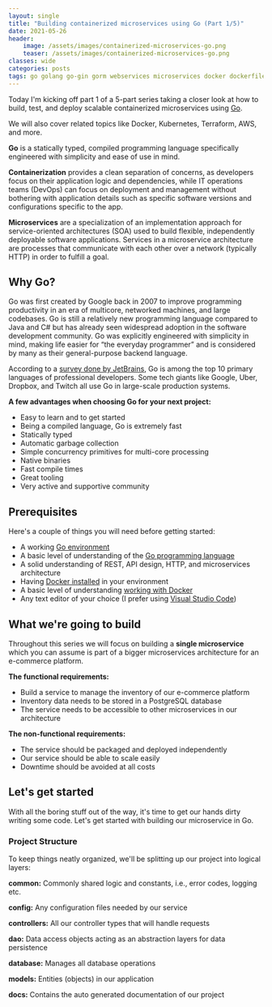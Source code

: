 ```yaml
---
layout: single
title: "Building containerized microservices using Go (Part 1/5)"
date: 2021-05-26
header:
    image: /assets/images/containerized-microservices-go.png
    teaser: /assets/images/containerized-microservices-go.png
classes: wide
categories: posts
tags: go golang go-gin gorm webservices microservices docker dockerfile container containerize devops kubernetes terraform aws
---
```


Today I'm kicking off part 1 of a 5-part series taking a closer look at how to build, test, and deploy scalable containerized microservices using [Go](https://golang.org). 

We will also cover related topics like Docker, Kubernetes, Terraform, AWS, and more.

**Go** is a statically typed, compiled programming language specifically engineered with simplicity and ease of use in mind.

**Containerization** provides a clean separation of concerns, as developers focus on their application logic and dependencies, while IT operations teams (DevOps) can focus on deployment and management without bothering with application details such as specific software versions and configurations specific to the app.

**Microservices** are a specialization of an implementation approach for service-oriented architectures (SOA) used to build flexible, independently deployable software applications. Services in a microservice architecture are processes that communicate with each other over a network (typically HTTP) in order to fulfill a goal.

## Why Go?

Go was first created by Google back in 2007 to improve programming productivity in an era of multicore, networked machines, and large codebases. Go is still a relatively new programming language compared to Java and C# but has already seen widespread adoption in the software development community. Go was explicitly engineered with simplicity in mind, making life easier for “the everyday programmer” and is considered by many as their general-purpose backend language.

According to a [survey done by JetBrains](https://blog.jetbrains.com/go/2021/02/03/the-state-of-go/), Go is among the top 10 primary languages of professional developers. Some tech giants like Google, Uber, Dropbox, and Twitch all use Go in large-scale production systems.

**A few advantages when choosing Go for your next project:**

- Easy to learn and to get started
- Being a compiled language, Go is extremely fast
- Statically typed
- Automatic garbage collection
- Simple concurrency primitives for multi-core processing
- Native binaries
- Fast compile times
- Great tooling
- Very active and supportive community

## Prerequisites

Here's a couple of things you will need before getting started:

- A working [Go environment](https://golang.org/doc/install)
- A basic level of understanding of the [Go programming language](https://golang.org/doc/)
- A solid understanding of REST, API design, HTTP, and microservices architecture
- Having [Docker installed](https://docs.docker.com/get-docker/) in your environment
- A basic level of understanding [working with Docker](https://docs.docker.com/reference/)
- Any text editor of your choice (I prefer using [Visual Studio Code](https://code.visualstudio.com))

## What we're going to build

Throughout this series we will focus on building a **single microservice** which you can assume is part of a bigger microservices architecture for an e-commerce platform.

**The functional requirements:**

- Build a service to manage the inventory of our e-commerce platform
- Inventory data needs to be stored in a PostgreSQL database
- The service needs to be accessible to other microservices in our architecture

**The non-functional requirements:**

- The service should be packaged and deployed independently
- Our service should be able to scale easily
- Downtime should be avoided at all costs

## Let's get started

With all the boring stuff out of the way, it's time to get our hands dirty writing some code. Let's get started with building our microservice in Go.

### Project Structure

To keep things neatly organized, we'll be splitting up our project into logical layers:

**common:** Commonly shared logic and constants, i.e., error codes, logging etc.

**config:** Any configuration files needed by our service

**controllers:** All our controller types that will handle requests

**dao:** Data access objects acting as an abstraction layers for data persistence

**database:** Manages all database operations

**models:** Entities (objects) in our application

**docs:** Contains the auto generated documentation of our project